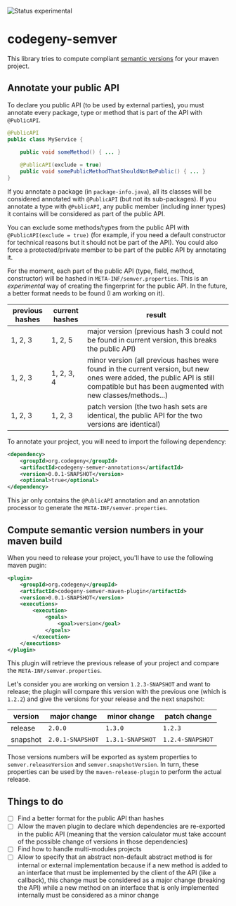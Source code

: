 ![Status experimental](https://img.shields.io/badge/status-experimental-red.svg)

# codegeny-semver

This library tries to compute compliant [semantic versions](http://semver.org) for your maven project.

## Annotate your public API

To declare you public API (to be used by external parties), you must annotate every package, type or method that is part of the API with `@PublicAPI`.

```java
@PublicAPI
public class MyService {
	
	public void someMethod() { ... }

	@PublicAPI(exclude = true)
	public void somePublicMethodThatShouldNotBePublic() { ... }
}
```

If you annotate a package (in `package-info.java`), all its classes will be considered annotated with `@PublicAPI` (but not its sub-packages).
If you annotate a type with `@PublicAPI`, any public member (including inner types) it contains will be considered as part of the public API.

You can exclude some methods/types from the public API with `@PublicAPI(exclude = true)` (for example, if you need a default constructor for technical reasons but it should not be part of the API).
You could also force a protected/private member to be part of the public API by annotating it.

For the moment, each part of the public API (type, field, method, constructor) will be hashed in `META-INF/semver.properties`. This is an *experimental* way of creating the fingerprint for the public API.
In the future, a better format needs to be found (I am working on it).

| previous hashes | current hashes | result
| --------------- | -------------- | ------
| 1, 2, 3         | 1, 2, 5        | major version (previous hash 3 could not be found in current version, this breaks the public API)
| 1, 2, 3         | 1, 2, 3, 4     | minor version (all previous hashes were found in the current version, but new ones were added, the public API is still compatible but has been augmented with new classes/methods...)
| 1, 2, 3         | 1, 2, 3        | patch version (the two hash sets are identical, the public API for the two versions are identical)

To annotate your project, you will need to import the following dependency:

```xml
<dependency>
	<groupId>org.codegeny</groupId>
	<artifactId>codegeny-semver-annotations</artifactId>
	<version>0.0.1-SNAPSHOT</version>
	<optional>true</optional>
</dependency>
```

This jar only contains the `@PublicAPI` annotation and an annotation processor to generate the `META-INF/semver.properties`.

## Compute semantic version numbers in your maven build

When you need to release your project, you'll have to use the following maven pugin:

```xml
<plugin>
	<groupId>org.codegeny</groupId>
	<artifactId>codegeny-semver-maven-plugin</artifactId>
	<version>0.0.1-SNAPSHOT</version>
	<executions>
		<execution>
			<goals>
				<goal>version</goal>
			</goals>
		</execution>
	</executions>
</plugin>
```

This plugin will retrieve the previous release of your project and compare the `META-INF/semver.properties`.

Let's consider you are working on version `1.2.3-SNAPSHOT` and want to release; the plugin will compare this version with the previous one (which is `1.2.2`) and give the versions for your release and the next snapshot:

| version  | major change     | minor change     | patch change     |
| -------- | ---------------- | ---------------- | ---------------- |
| release  | `2.0.0`          | `1.3.0`          | `1.2.3`          |
| snapshot | `2.0.1-SNAPSHOT` | `1.3.1-SNAPSHOT` | `1.2.4-SNAPSHOT` |

Those versions numbers will be exported as system properties to `semver.releaseVersion` and `semver.snapshotVersion`.
In turn, these properties can be used by the `maven-release-plugin` to perform the actual release.

## Things to do

- [ ] Find a better format for the public API than hashes
- [ ] Allow the maven plugin to declare which dependencies are re-exported in the public API (meaning that the version calculator must take account of the possible change of versions in those dependencies)
- [ ] Find how to handle multi-modules projects
- [ ] Allow to specify that an abstract non-default abstract method is for internal or external implementation because if a new method is added to an interface that must be implemented by the client of the API (like a callback), this change must be considered as a major change (breaking the API) while a new method on an interface that is only implemented internally must be considered as a minor change